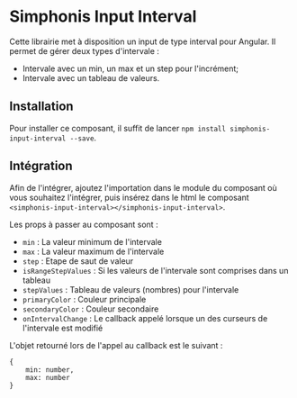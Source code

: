 # Simphonis Input Interval

Cette librairie met à disposition un input de type interval pour Angular.
Il permet de gérer deux types d'intervale : 
- Intervale avec un min, un max et un step pour l'incrément;
- Intervale avec un tableau de valeurs.

## Installation

Pour installer ce composant, il suffit de lancer `npm install simphonis-input-interval --save`.

## Intégration

Afin de l'intégrer, ajoutez l'importation dans le module du composant où vous souhaitez l'intégrer, puis insérez dans le html le composant `<simphonis-input-interval></simphonis-input-interval>`. 

Les props à passer au composant sont : 
- `min` : La valeur minimum de l'intervale
- `max` : La valeur maximum de l'intervale
- `step` : Etape de saut de valeur
- `isRangeStepValues` : Si les valeurs de l'intervale sont comprises dans un tableau
- `stepValues` : Tableau de valeurs (nombres) pour l'intervale
- `primaryColor` : Couleur principale
- `secondaryColor` : Couleur secondaire
- `onIntervalChange` : Le callback appelé lorsque un des curseurs de l'intervale est modifié

L'objet retourné lors de l'appel au callback est le suivant : 
```
{
    min: number,
    max: number
}
```